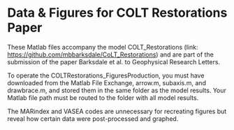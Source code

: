 # Data & Figures for COLT Restorations Paper
These Matlab files accompany the model COLT_Restorations (link: https://github.com/mbbarksdale/CoLT_Restorations) and are part of the submission of the paper Barksdale et al. to Geophysical Research Letters.

To operate the COLTRestorations_FiguresProduction, you must have downloaded from the Matlab File Exchange, arrow.m, subaxis.m, and drawbrace.m, and stored them in the same folder as the model results. Your Matlab file path must be routed to the folder with all model results.

The MARindex and VASEA codes are unnecessary for recreating figures but reveal how certain data were post-processed and graphed.
